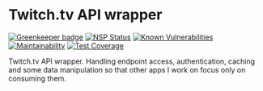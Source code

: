 # Twitch.tv API wrapper
[![Greenkeeper badge](https://badges.greenkeeper.io/lwojcik/twitch-api-proxy.svg)](https://greenkeeper.io/)
[![NSP Status](https://nodesecurity.io/orgs/lwojcik/projects/40005832-9cb1-4b6b-8e46-d76524ef6fb1/badge)](https://nodesecurity.io/orgs/lwojcik/projects/40005832-9cb1-4b6b-8e46-d76524ef6fb1)
[![Known Vulnerabilities](https://snyk.io/test/github/lwojcik/twitch-api-proxy/badge.svg?targetFile=package.json)](https://snyk.io/test/github/lwojcik/twitch-api-proxy?targetFile=package.json)
[![Maintainability](https://api.codeclimate.com/v1/badges/4b135e97631b42282807/maintainability)](https://codeclimate.com/github/lwojcik/twitch-api-proxy/maintainability)
[![Test Coverage](https://api.codeclimate.com/v1/badges/4b135e97631b42282807/test_coverage)](https://codeclimate.com/github/lwojcik/twitch-api-proxy/test_coverage)

Twitch.tv API wrapper. Handling endpoint access, authentication, caching and some data manipulation so that other apps I work on focus only on consuming them.
